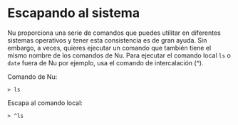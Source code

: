 # Escapando al sistema

Nu proporciona una serie de comandos que puedes utilitar en diferentes sistemas operativos y tener esta consistencia es de gran ayuda. Sin embargo, a veces, quieres ejecutar un comando que también tiene el mismo nombre de los comandos de Nu. Para ejecutar el comando local `ls` o `date` fuera de Nu por ejemplo, usa el comando de intercalación (^).

Comando de Nu:

```
> ls
```

Escapa al comando local:

```
> ^ls
```
